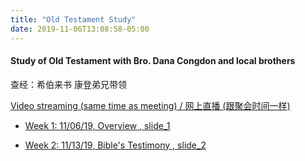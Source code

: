 ```yaml
---
title: "Old Testament Study"
date: 2019-11-06T13:08:58-05:00
---
```


#### Study of Old Testament  with Bro. Dana Congdon and local brothers 
查经：希伯来书 康登弟兄带领

[Video streaming (same time as meeting) / 网上直播 (跟聚会时间一样)](https://www.youtube.com/channel/UC7UZEHXdMH0Y3DwmdzITyow)

* [Week 1: 11/06/19, Overview ](https://youtu.be/nHVP9hS6llc?t=388) [, slide_1 ](/wed_study/slides/OT_study/1-OTstudyCBM2019_CHI.pdf) 

* [Week 2: 11/13/19, Bible's Testimony ](https://www.youtube.com/watch?v=mgiYmTK_F14&feature=youtu.be) [, slide_2](/wed_study/slides/OT_study/2-OTstudyCBM2019-CHI.pdf) 
